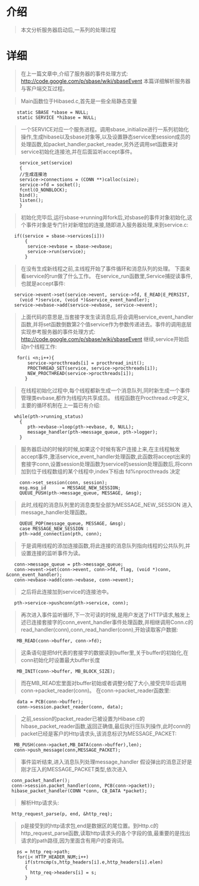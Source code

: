 # 介绍 #

> 本文分析服务器启动后,一系列的处理过程

# 详细 #

> 在上一篇文章中,介绍了服务器的事件处理方式:
> http://code.google.com/p/sbase/wiki/sbaseEvent
> 本篇详细解析服务器与客户端交互过程。

> Main函数位于Hibased.c,首先是一些全局静态变量
```
    static SBASE *sbase = NULL;
    static SERVICE *hibase = NULL;
```
> 一个SERVICE对应一个服务进程。调用sbase\_initialize进行一系列初始化操作,生成hibase以及sbase对象等,以及设置静态service里session成员的处理函数,如packet\_handler,packet\_reader,另外还调用set函数来对service初始化连接池,并在后面监听accept事件。
```
     service_set(service)
     {
     //生成连接池
     service->connections = (CONN **)calloc(size);
     service->fd = socket();
     fcntl(O_NONBLOCK);
     bind();
     listen();
     }
```
> 初始化完毕后,运行sbase->running并fork后,对sbase的事件对象初始化,这个事件对象是专门针对新增加的连接,随即进入服务器处理,来到service.c:
```
   if((service = sbase->services[i]))
       {
        service->evbase = sbase->evbase;
        service->run(service);
       }
```
> 在没有生成新线程之前,主线程开始了事件循环和消息队列的处理。
> 下面来看service的run做了什么工作。
> 在service\_run函数里,Service捕捉读事件,也就是accept事件:
```
   service->event->set(service->event, service->fd, E_READ|E_PERSIST,
     (void *)service, (void *)&service_event_handler);
   service->evbase->add(service->evbase, service->event);
```
> 上面代码的意思是,当套接字发生读消息后,将会调用service\_event\_handler函数,并将set函数倒数第2个值service作为参数传递进去。事件的调用底层实现参考服务器的事件处理方式:
> http://code.google.com/p/sbase/wiki/sbaseEvent
> 继续,service开始启动n个线程工作:
```
    for(i <n;i++){
        service->procthreads[i] = procthread_init();
        PROCTHREAD_SET(service, service->procthreads[i]);
        NEW_PROCTHREAD(service->procthreads[i]);
       }
```
> 在线程初始化过程中,每个线程都新生成一个消息队列,同时新生成一个事件管理类evbase,都作为线程内共享成员。
> 线程函数在Procthread.c中定义,主要的循环机制在上一篇已有介绍:
```
   while(pth->running_status)
     {
        pth->evbase->loop(pth->evbase, 0, NULL);
        message_handler(pth->message_queue, pth->logger);
     }
```
> 服务器启动的时候的时候,如果这个时候有客户连接上来,在主线程触发accept事件,激活service\_event\_handler处理函数,此函数将accept出来的套接字conn,设置session处理函数为service的session处理函数后,将conn加到位于线程数组的某个线程中,index下标由 fd%nprocthreads 决定
```
     conn->set_session(conn, session);
     msg.msg_id      = MESSAGE_NEW_SESSION;
     QUEUE_PUSH(pth->message_queue, MESSAGE, &msg);
```
> 此时,线程的消息队列里的消息类型全部为MESSAGE\_NEW\_SESSION
> 进入message\_handler处理函数。
```
     QUEUE_POP(message_queue, MESSAGE, &msg);
     case MESSAGE_NEW_SESSION :
     pth->add_connection(pth, conn);
```
> 于是调用线程的添加连接函数,将此连接的消息队列指向线程的公共队列,并设置连接的监听事件为读。
```
   conn->message_queue = pth->message_queue;
   conn->event->set(conn->event, conn->fd, flag, (void *)conn, &conn_event_handler);
   conn->evbase->add(conn->evbase, conn->event);
```
> 之后将此连接加到service的连接池中。
```
   pth->service->pushconn(pth->service, conn);
```
> 再次进入事件监听循环,下一次可读的时候,是用户发送了HTTP请求,触发上述已连接套接字的conn\_event\_handler事件处理函数,并相继调用Conn.c的read\_handler(conn),conn\_read\_handler(conn),开始读取客户数据:
```
    MB_READ(conn->buffer, conn->fd);
```
> 这条语句是把fd代表的套接字的数据读到buffer里,关于buffer的初始化,在conn初始化时设置最大buffer长度
```
    MB_INIT(conn->buffer, MB_BLOCK_SIZE);
```
> 而在MB\_READ宏里面对buffer初始或者调整分配了大小,接受完毕后调用conn->packet\_reader(conn)。
> 在conn->packet\_reader函数里:
```
    data = PCB(conn->buffer);
    conn->session.packet_reader(conn, data);
```
> 之前,session的packet\_reader已被设置为Hibase.c的hibase\_packet\_reader函数,返回正确值,最后执行压队列操作,此时conn的packet已经是客户的Http请求头,该消息标识为MESSAGE\_PACKET:
```
   MB_PUSH(conn->packet,MB_DATA(conn->buffer),len);
   conn->push_message(conn,MESSAGE_PACKET);
```
> 事件监听结束,进入消息队列处理message\_handler
> 假设弹出的消息正好是刚才压入的MESSAGE\_PACKET类型,依次进入
```
  conn_packet_handler();
  conn->session.packet_handler(conn, PCB(conn->packet));
  hibase_packet_handler(CONN *conn, CB_DATA *packet);
```
> 解析Http请求头:
```
  http_request_parse(p, end, &http_req);
```
> p是接受到的http请求包,end是数据区的尾位置。到Http.c的http\_request\_parse函数,读取http请求头的各个字段的值,最重要的是找出请求的path路径,因为里面含有用户的查询词。
```
    ps = http_req->path;
    for(i< HTTP_HEADER_NUM;i++)
       if(strncmp(s,http_headers[i].e,http_headers[i].elen) 
       {
         http_req->headers[i] = s;
       }   
```

